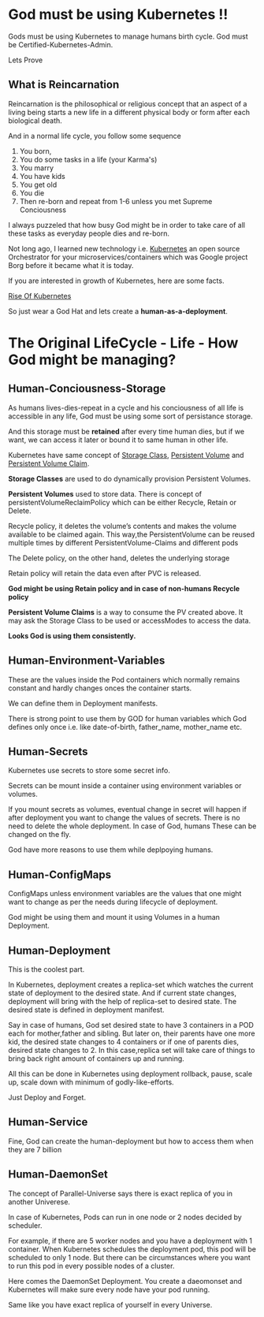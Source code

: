 # God must be using Kubernetes !!

Gods must be using Kubernetes to manage humans birth cycle. God must be Certified-Kubernetes-Admin.

Lets Prove

## What is Reincarnation
Reincarnation is the philosophical or religious concept that an aspect of a living being starts a new life in a different physical body or form after each biological death.
 
And in a normal life cycle, you follow some sequence

1. You born,
2. You do some tasks in a life (your Karma's)
3. You marry
4. You have kids
5. You get old 
6. You die 
7. Then re-born and repeat from 1-6 unless you met Supreme Conciousness

I always puzzeled that how busy God might be in order to take care of all these tasks as everyday people dies and re-born.

Not long ago, I learned new technology i.e. [Kubernetes](https://kubernetes.io/) an open source Orchestrator for your microservices/containers which was Google project 
Borg before it became what it is today. 

If you are interested in growth of Kubernetes, here are some facts.

[Rise Of Kubernetes](https://www.cncf.io/blog/2018/08/29/cncf-survey-use-of-cloud-native-technologies-in-production-has-grown-over-200-percent/)

So just wear a God Hat and lets create a **human-as-a-deployment**.

# The Original LifeCycle - Life - How God might be managing?

## Human-Conciousness-Storage

As humans lives-dies-repeat in a cycle and his conciousness of all life is accessible in any life, God must be using some sort of persistance storage.

And this storage must be **retained** after every time human dies, but if we want, we can access it later or bound it to same human in other life.

Kubernetes have same concept of [Storage Class](https://kubernetes.io/docs/concepts/storage/storage-classes/), [Persistent Volume](https://kubernetes.io/docs/concepts/storage/persistent-volumes/) and [Persistent Volume Claim](https://kubernetes.io/docs/concepts/storage/persistent-volumes/#persistentvolumeclaims).

**Storage Classes** are used to do dynamically provision Persistent Volumes.

**Persistent Volumes** used to store data. There is concept of persistentVolumeReclaimPolicy which can be either Recycle, Retain or Delete.

Recycle policy, it deletes the volume’s contents and makes the volume available to be claimed again. This way,the PersistentVolume can be reused multiple times by different PersistentVolume-Claims and different pods

The Delete policy, on the other hand, deletes the underlying storage

Retain policy will retain the data even after PVC is released.

**God might be using Retain policy and in case of non-humans Recycle policy**

**Persistent Volume Claims** is a way to consume the PV created above. It may ask the Storage Class to be used or accessModes to access the data.

**Looks God is using them consistently.**

## Human-Environment-Variables

These are the values inside the Pod containers which normally remains constant and hardly changes onces the container starts.

We can define them in Deployment manifests.

There is strong point to use them by GOD for human variables which God defines only once i.e. like date-of-birth, father_name, mother_name etc.

## Human-Secrets

Kubernetes use secrets to store some secret info.

Secrets can be mount inside a container using environment variables or volumes.

If you mount secrets as volumes, eventual change in secret will happen if after deployment you want to change the values of secrets. There is no need to delete the whole deployment. In case of God, humans These can be changed on the fly.

God have more reasons to use them while deplpoying humans.

## Human-ConfigMaps

ConfigMaps unless environment variables are the values that one might want to change as per the needs during lifecycle of deployment.

God might be using them and mount it using Volumes in a human Deployment.

## Human-Deployment

This is the coolest part.

In Kubernetes, deployment creates a replica-set which watches the current state of deployment to the desired state. And if current state changes, deployment will bring with the help of replica-set to desired state. The desired state is defined in deployment manifest.

Say in case of humans, God set desired state to have 3 containers in a POD each for mother,father and sibling. But later on, their parents have one more kid, the desired state changes to 4 containers or if one of parents dies, desired state changes to 2. In this case,replica set will take care of things to bring back right amount of containers up and running.

All this can be done in Kubernetes using deployment rollback, pause, scale up, scale down with minimum of godly-like-efforts.

Just Deploy and Forget.

## Human-Service

Fine, God can create the human-deployment but how to access them when they are 7 billion

## Human-DaemonSet

The concept of Parallel-Universe says there is exact replica of you in another Univerese.

In case of Kubernetes, Pods can run in one node or 2 nodes decided by scheduler. 

For example, if there are 5 worker nodes and you have a deployment with 1 container. When Kubernetes schedules the deployment pod, this pod will be scheduled to only 1 node. But there can be circumstances where you want to run this pod in every possible nodes of a cluster.

Here comes the DaemonSet Deployment. You create a daeomonset and Kubernetes will make sure every node have your pod running.

Same like you have exact replica of yourself in every Universe.
